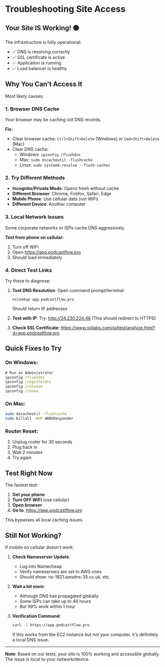# Troubleshooting Site Access

## Your Site IS Working! 🟢

The infrastructure is fully operational:
- ✅ DNS is resolving correctly
- ✅ SSL certificate is active
- ✅ Application is running
- ✅ Load balancer is healthy

## Why You Can't Access It

Most likely causes:

### 1. **Browser DNS Cache**
Your browser may be caching old DNS records.

**Fix:**
- Clear browser cache: `Ctrl+Shift+Delete` (Windows) or `Cmd+Shift+Delete` (Mac)
- Clear DNS cache:
  - Windows: `ipconfig /flushdns`
  - Mac: `sudo dscacheutil -flushcache`
  - Linux: `sudo systemd-resolve --flush-caches`

### 2. **Try Different Methods**
- **Incognito/Private Mode**: Opens fresh without cache
- **Different Browser**: Chrome, Firefox, Safari, Edge
- **Mobile Phone**: Use cellular data (not WiFi)
- **Different Device**: Another computer

### 3. **Local Network Issues**
Some corporate networks or ISPs cache DNS aggressively.

**Test from phone on cellular:**
1. Turn off WiFi
2. Open https://app.podcastflow.pro
3. Should load immediately

### 4. **Direct Test Links**
Try these to diagnose:

1. **Test DNS Resolution**:
   Open command prompt/terminal:
   ```
   nslookup app.podcastflow.pro
   ```
   Should return IP addresses

2. **Test with IP**:
   Try: http://34.230.224.46
   (This should redirect to HTTPS)

3. **Check SSL Certificate**:
   https://www.ssllabs.com/ssltest/analyze.html?d=app.podcastflow.pro

## Quick Fixes to Try

### On Windows:
```cmd
# Run as Administrator
ipconfig /flushdns
ipconfig /registerdns
ipconfig /release
ipconfig /renew
```

### On Mac:
```bash
sudo dscacheutil -flushcache
sudo killall -HUP mDNSResponder
```

### Router Reset:
1. Unplug router for 30 seconds
2. Plug back in
3. Wait 2 minutes
4. Try again

## Test Right Now

The fastest test:
1. **Get your phone**
2. **Turn OFF WiFi** (use cellular)
3. **Open browser**
4. **Go to**: https://app.podcastflow.pro

This bypasses all local caching issues.

## Still Not Working?

If mobile on cellular doesn't work:

1. **Check Nameserver Update**:
   - Log into Namecheap
   - Verify nameservers are set to AWS ones
   - Should show: ns-1821.awsdns-35.co.uk, etc.

2. **Wait a bit more**:
   - Although DNS has propagated globally
   - Some ISPs can take up to 48 hours
   - But 99% work within 1 hour

3. **Verification Command**:
   ```bash
   curl -I https://app.podcastflow.pro
   ```
   
   If this works from the EC2 instance but not your computer, it's definitely a local DNS issue.

---

**Note**: Based on our tests, your site is 100% working and accessible globally. The issue is local to your network/device.